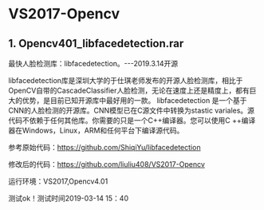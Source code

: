 # VS2017-Opencv

## 1. Opencv401_libfacedetection.rar 

最快人脸检测库：libfacedetection。---2019.3.14开源

libfacedetection库是深圳大学的于仕琪老师发布的开源人脸检测库，相比于OpenCV自带的CascadeClassifier人脸检测，无论在速度上还是精度上，都有巨大的优势，是目前已知开源库中最好用的一款。
libfacedetection 是一个基于CNN的人脸检测的开源库。CNN模型已在C源文件中转换为stastic variales。源代码不依赖于任何其他库。你需要的只是一个C++编译器。您可以使用C ++编译器在Windows，Linux，ARM和任何平台下编译源代码。

参考原始代码：https://github.com/ShiqiYu/libfacedetection 

修改后的代码：https://github.com/liuliu408/VS2017-Opencv

运行环境：VS2017,Opencv4.01     

测试ok！测试时间2019-03-14 15：40
